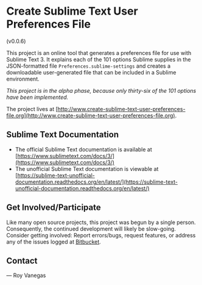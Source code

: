 # Create Sublime Text User Preferences File

(v0.0.6)

This project is an online tool that generates a preferences file for use with Sublime Text 3. It explains each of the 101 options Sublime supplies in the JSON-formatted file `Preferences.sublime-settings` and creates a downloadable user-generated file that can be included in a Sublime environment.

_This project is in the alpha phase, because only thirty-six of the 101 options have been implemented._

The project lives at [http://www.create-sublime-text-user-preferences-file.org](http://www.create-sublime-text-user-preferences-file.org).

## Sublime Text Documentation

* The official Sublime Text documentation is available at [https://www.sublimetext.com/docs/3/](https://www.sublimetext.com/docs/3/)
* The unofficial Sublime Text documentation is viewable at [https://sublime-text-unofficial-documentation.readthedocs.org/en/latest/](https://sublime-text-unofficial-documentation.readthedocs.org/en/latest/)

## Get Involved/Participate

Like many open source projects, this project was begun by a single person. Consequently, the continued development will likely be slow-going. Consider getting involved: Report errors/bugs, request features, or address any of the issues logged at [Bitbucket](https://bitbucket.org/code-warrior/create-sublime-text-user-preferences-file).

## Contact
— Roy Vanegas
